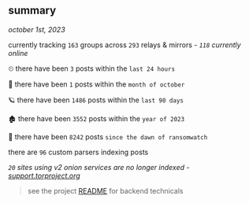 
## summary
_october 1st, 2023_

currently tracking `163` groups across `293` relays & mirrors - _`118` currently online_

⏲ there have been `3` posts within the `last 24 hours`

🦈 there have been `1` posts within the `month of october`

🪐 there have been `1486` posts within the `last 90 days`

🏚 there have been `3552` posts within the `year of 2023`

🦕 there have been `8242` posts `since the dawn of ransomwatch`

there are `96` custom parsers indexing posts

_`20` sites using v2 onion services are no longer indexed - [support.torproject.org](https://support.torproject.org/onionservices/v2-deprecation/)_

> see the project [README](https://github.com/joshhighet/ransomwatch#ransomwatch--) for backend technicals
